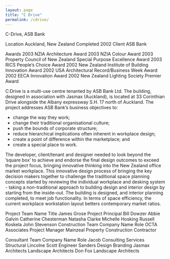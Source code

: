 ```yaml
---
layout: page
title: "C Drive"
permalink: /cdrive/
---
```

C-Drive, ASB Bank

Location Auckland, New Zealand
Completed 2002
Client ASB Bank

Awards
2003 NZIA Architecture Award
2003 NZIA Colour Award
2003 Property Council of New Zealand Special Purpose Excellence Award
2003 RICS People’s Choice Award
2002 New Zealand Institute of Building Innovation Award
2002 USA Architectural Record/Business Week Award
2002 EECA Innovation Award
2002 New Zealand Lighting Society Premier Award

C:Drive is a multi-use centre tenanted by ASB Bank Ltd. The building, designed in association with Jasmax (Auckland), is located at 33 Corinthian Drive alongside the Albany expressway S.H. 17 north of Auckland. The project addresses ASB Bank’s business objectives to:
* change the way they work;
* change their traditional organisational culture;
* push the bounds of corporate structure;
* reduce hierarchical implications often inherent in workplace design;
* create a point of difference within the marketplace; and
* create a special place to work.

The developer, client/tenant and designer needed to look beyond the ’square box’ to achieve and endorse the final design outcomes to exceed the project focus, bringing innovative thinking into the New Zealand office market workplace.
This innovative design process of bringing the key decision makers together to challenge the traditional space planning concepts started by reviewing the individual workplace and desking system - taking a non-traditional approach to building design and interior design by starting from the inside-out. The building is designed, and interior planning completed, to meet job functionality. In terms of space efficiency, the current workplace workstation layout betters contemporary market ratios.

Project Team	Name	Title
	James Grose 	Project Principal
	Bill Dowzer
	Abbie Galvin
	Catherine Chesterman
	Natasha Clarke
	Michelle Hosking
	Russell Koskela
	John Stevenson
Construction Team	Company Name	Role
	OCTA Associates	Project Manager
	Mainzeal Property Construction	Contractor



Consultant Team	Company Name	Role
	Jacob Consulting Services	Structural
	Lincolne Scott	Engineer
	Sanders Design	Branding
	Jasmax Architects	Landscape Architects
	Don Fox	Landscape Architects
